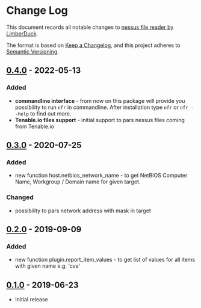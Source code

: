 # Change Log

This document records all notable changes to [nessus file reader by LimberDuck][1].

The format is based on [Keep a Changelog](https://keepachangelog.com/en/1.0.0/),
and this project adheres to [Semantic Versioning](https://semver.org/spec/v2.0.0.html).

## [0.4.0] - 2022-05-13

### Added

- **commandline interface** - from now on this package will provide you possibility to run `nfr` in commandline. After installation type `nfr` or `nfr --help` to find out more.
- **Tenable.io files support** - initial support to pars nessus files coming from Tenable.io


## [0.3.0] - 2020-07-25

### Added

- new function host.netbios_network_name - to get NetBIOS Computer Name, Workgroup / Domain name for given target. 

### Changed

- possibility to pars network address with mask in target

## [0.2.0] - 2019-09-09

### Added

- new function plugin.report_item_values - to get list of values for all items with given name e.g. 'cve'


## [0.1.0] - 2019-06-23

- Initial release

[0.4.0]: https://github.com/LimberDuck/nessus-file-reader/compare/v0.3.0...v0.4.0
[0.3.0]: https://github.com/LimberDuck/nessus-file-reader/compare/v0.2.0...v0.3.0
[0.2.0]: https://github.com/LimberDuck/nessus-file-reader/compare/v0.1.0...v0.2.0
[0.1.0]: https://github.com/LimberDuck/nessus-file-reader/releases/tag/v0.1.0

[1]: https://github.com/LimberDuck/nessus-file-reader